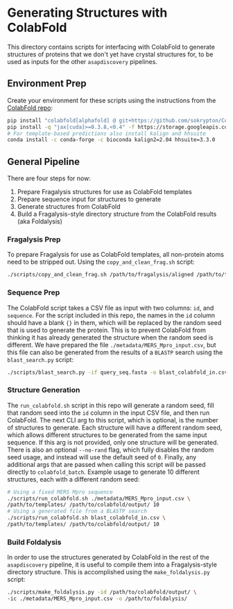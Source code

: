 # Generating Structures with ColabFold

This directory contains scripts for interfacing with ColabFold to generate
structures of proteins that we don't yet have crystal structures for, to be
used as inputs for the other `asapdiscovery` pipelines.

## Environment Prep
Create your environment for these scripts using the instructions from the
[ColabFold repo](https://github.com/sokrypton/ColabFold/):
```bash
pip install "colabfold[alphafold] @ git+https://github.com/sokrypton/ColabFold"
pip install -q "jax[cuda]>=0.3.8,<0.4" -f https://storage.googleapis.com/jax-releases/jax_cuda_releases.html
# For template-based predictions also install kalign and hhsuite
conda install -c conda-forge -c bioconda kalign2=2.04 hhsuite=3.3.0
```

## General Pipeline
There are four steps for now:
1. Prepare Fragalysis structures for use as ColabFold templates
2. Prepare sequence input for structures to generate
3. Generate structures from ColabFold
4. Build a Fragalysis-style directory structure from the ColabFold results
(aka Foldalysis)

### Fragalysis Prep
To prepare Fragalysis for use as ColabFold templates, all non-protein atoms
need to be stripped out. Using the `copy_and_clean_frag.sh` script:
```bash
./scripts/copy_and_clean_frag.sh /path/to/fragalysis/aligned /path/to/templates/
```

### Sequence Prep
The ColabFold script takes a CSV file as input with two columns: `id`, and
`sequence`. For the script included in this repo, the names in the `id` column
should have a blank `{}` in them, which will be replaced by the random seed
that is used to generate the protein. This is to prevent ColabFold from thinking
it has already generated the structure when the random seed is different. We
have prepared the file `./metadata/MERS_Mpro_input.csv`, but this file can also
be generated from the results of a `BLASTP` search using the `blast_search.py`
script:
```bash
./scripts/blast_search.py -if query_seq.fasta -o blast_colabfold_in.csv
```

### Structure Generation
The `run_colabfold.sh` script in this repo will generate a random seed, fill
that random seed into the `id` column in the input CSV file, and then run
ColabFold. The next CLI arg to this script, which is optional, is the number of
structures to generate. Each structure will have a different random seed, which
allows different structures to be generated from the same input sequence. If
this arg is not provided, only one structure will be generated. There is also an
optional `--no-rand` flag, which fully disables the random seed usage, and
instead will use the default seed of `0`. Finally, any additional args that are
passed when calling this script will be passed directly to `colabfold_batch`.
Example usage to generate 10 different structures, each with a different random
seed:
```bash
# Using a fixed MERS Mpro sequence
./scripts/run_colabfold.sh ./metadata/MERS_Mpro_input.csv \
/path/to/templates/ /path/to/colabfold/output/ 10
# Using a generated file from a BLASTP search
./scripts/run_colabfold.sh blast_colabfold_in.csv \
/path/to/templates/ /path/to/colabfold/output/ 10
```

### Build Foldalysis
In order to use the structures generated by ColabFold in the rest of the
`asapdiscovery` pipeline, it is useful to compile them into a Fragalysis-style
directory structure. This is accomplished using the `make_foldalysis.py` script:
```bash
./scripts/make_foldalysis.py -id /path/to/colabfold/output/ \
-ic ./metadata/MERS_Mpro_input.csv -o /path/to/foldalysis/
```
